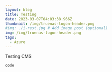 ```yaml
---
layout: blog
title: Testing
date: 2023-03-07T04:03:38.966Z
thumbnail: /img/truenas-logon-header.png
#img: ./i-rest.jpg # Add image post (optional)
img: /img/truenas-logon-header.png
tags:
  - Azure
---
```

Testing CMS

`````
code
`````